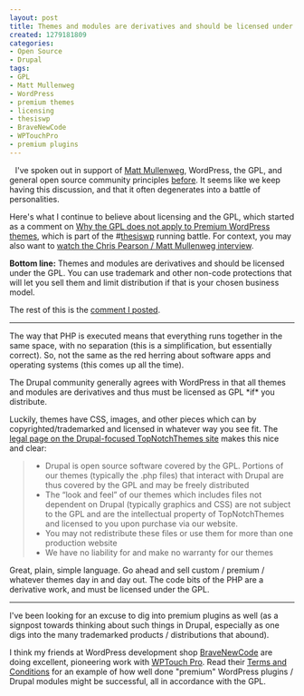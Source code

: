 ```yaml
--- 
layout: post
title: Themes and modules are derivatives and should be licensed under the GPL
created: 1279181809
categories: 
- Open Source
- Drupal
tags:
- GPL
- Matt Mullenweg
- WordPress
- premium themes
- licensing
- thesiswp
- BraveNewCode
- WPTouchPro
- premium plugins
---
```

<p><img alt="" class="imagecache-thumb lightbox" src="http://bmannconsulting.com/sites/bmannconsulting.com/files/imagecache/thumb/postimages/gpl_logo.jpg" style="margin-left: 5px; margin-right: 5px; margin-top: 5px; margin-bottom: 5px; float: left; " title="">I've spoken out in support of <a href="http://ma.tt">Matt Mullenweg</a>, WordPress, the GPL, and general open source community principles <a href="http://bmannconsulting.com/2473/drupal/open-source-stands-together">before</a>. It seems like we keep having this discussion, and that it often degenerates into a battle of personalities.</p>
<p>Here's what I continue to believe about licensing and the GPL, which started as a comment on <a href="http://perpetualbeta.com/release/2009/11/why-the-gpl-does-not-apply-to-premium-wordpress-themes/">Why the GPL does not apply to Premium WordPress themes</a>, which is part of the #<a href="http://twitter.com/#search?q=%23thesiswp">thesiswp</a> running battle. For context, you may also want to <a href="http://mixergy.com/chris-pearson-matt-mullenweg/">watch the Chris Pearson / Matt Mullenweg interview</a>.</p>
<p><strong>Bottom line:</strong>&nbsp;Themes and modules are derivatives and should be licensed under the GPL. You can use trademark and other non-code protections that will let you sell them and limit distribution if that is your chosen business model.</p>
<p>The rest of this is the <a href="http://perpetualbeta.com/release/2009/11/why-the-gpl-does-not-apply-to-premium-wordpress-themes/#comment-62338419">comment I posted</a>.</p>
<hr>
<p>The way that PHP is executed means that everything runs together in the same space, with no separation (this is a simplification, but essentially correct). So, not the same as the red herring about software apps and operating systems (this comes up all the time).</p>
<p>The Drupal community generally agrees with WordPress in that all themes and modules are derivatives and thus must be licensed as GPL *if* you distribute.</p>
<p><!--break--></p>
<p>Luckily, themes have CSS, images, and other pieces which can by copyrighted/trademarked and licensed in whatever way you see fit. The <a href="http://www.topnotchthemes.com/legal">legal page on the Drupal-focused TopNotchThemes site</a> makes this nice and clear:</p>
<blockquote>
	<ul>
		<li>Drupal is open source software covered by the GPL. Portions of our themes (typically the .php files) that interact with Drupal are thus covered by the GPL and may be freely distributed</li>
		<li>The “look and feel” of our themes which includes files not dependent on Drupal (typically graphics and CSS) are not subject to the GPL and are the intellectual property of TopNotchThemes and licensed to you upon purchase via our website.</li>
		<li>You may not redistribute these files or use them for more than one production website</li>
		<li>We have no liability for and make no warranty for our themes</li>
	</ul>
</blockquote>
<p>Great, plain, simple language. Go ahead and sell custom / premium / whatever themes day in and day out. The code bits of the PHP are a derivative work, and must be licensed under the GPL.</p>
<hr>
<p>I've been looking for an excuse to dig into premium plugins as well (as a signpost towards thinking about such things in Drupal, especially as one digs into the many trademarked products / distributions that abound).</p>
<p>I think my friends at WordPress development shop <a href="http://bravenewcode.com">BraveNewCode</a> are doing excellent, pioneering work with <a href="http://www.bravenewcode.com/products/wptouch-pro/">WPTouch Pro</a>. Read their <a href="http://www.bravenewcode.com/general/terms/">Terms and Conditions</a> for an example of how well done "premium" WordPress plugins / Drupal modules might be successful, all in accordance with the GPL.</p>
